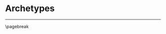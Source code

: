 # Archetypes

* * * * * * * * * * * * * * * * * * * * * * * * * * * * * * * * * * * * * * * *

\pagebreak
